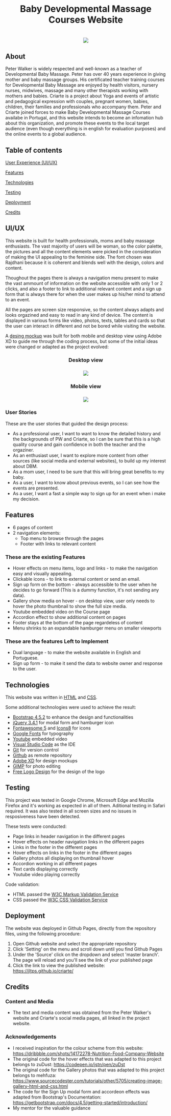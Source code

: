 <h1 align="center">Baby Developmental Massage Courses Website</h1>
<h1 align="center"><img src="./assets/images/readme/readme-cover.png" /></h1>

## About

Peter Walker is widely respected and well-known as a teacher of Developmental Baby Massage. Peter has over 40 years experience in giving mother and baby massage groups. His certificated teacher training courses for Developmental Baby Massage are enjoyed by health visitors, nursery nurses, midwives, massage and many other therapists working with mothers and babies.
Criarte is a project about Yoga and events of artistic and pedagogical expression with couples, pregnant women, babies, children, their families and professionals who accompany them.
Peter and Criarte joined forces to make Baby Developmental Massage Courses availabe in Portugal, and this website intends to become an infomation hub about this organization, and promote these events to the local target audience (even though everything is in english for evaluation purposes) and the online events to a global audience.



## Table of contents

[User Experience (UI/UX)](#UI/UX)

[Features](#features)

[Technologies](#Technologies)

[Testing](#testing)

[Deployment](#deployment)

[Credits](#credits)



## UI/UX

This website is built for health professionals, moms and baby massage enthusiasts. The vast majority of users will be woman, so the color palette, the pictures and all the content elements were picked in the consideration of making the UI appealing to the feminine side.
The font chosen was Rajdhani because it is coherent and blends well with the design, colors and content.

Thoughout the pages there is always a navigation menu present to make the vast ammount of information on the website accessible with only 1 or 2 clicks, and also a footer to link to additional relevant content and a sign up form that is always there for when the user makes up his/her mind to attend to an event.

All the pages are screen size responsive, so the content always adapts and looks orgazined and easy to read in any kind of device.
The content is displayed in various forms like video, photos, texts, tables and cards so that the user can interact in different and not be bored while visiting the website.

A [desing mockup](https://github.com/jltps/criarte/blob/master/design-files/criarte-website-UI-mockup.xd) was built for both mobile and desktop view using Adobe XD to guide me through the coding process, but some of the initial ideas were changed or adapted as the project evolved:

<h3 align="center">Desktop view</h3>
<h3 align="center"><img src="./assets/images/readme/desktop-mockup.png" /></h3>

<h3 align="center">Mobile view</h3>
<h3 align="center"><img src="./assets/images/readme/mobile-mockup.png" /></h3>


### User Stories

These are the user stories that guided the design process:

- As a professional user, I want to want to know the detailed history and the backgrounds of PW and Criarte, so I can be sure that this is a high quality course and gain confidence in both the teacher and the orgaziner.
- As an enthusiast user, I want to explore more content from other sources (like social media and external websites), to build up my interest about DBM.
- As a mom user, I need to be sure that this will bring great benefits to my baby.
- As a user, I want to know about previous events, so I can see how the events are presented.
- As a user, I want a fast a simple way to sign up for an event when i make my decision.




## Features

 - 6 pages of content
 - 2 navigation elements:
   - Top menu to browse through the pages
   - Footer with links to relevant content
  

### These are the existing Features

- Hover effects on menu items, logo and links - to make the navigation easy and visually appealing.
- Clickable icons - to link to external content or send an email.
- Sign up form on the bottom - always accessible to the user when he decides to go forward (This is a dummy function, it's not sending any data).
- Gallery show media on hover - on desktop view, user only needs to hover the photo thumbnail to show the full size media.
- Youtube embedded video on the Course page
- Accordion effect to show additional content on pages
- Footer stays at the bottom of the page regardeless of content
- Menu shrinks to an expandable hamburger menu on smaller viewports




### These are the features Left to Implement

- Dual language - to make the website available in English and Portuguese.
- Sign up form - to make it send the data to website owner and response to the user.




## Technologies

This website was written in [HTML](https://www.w3.org/TR/html52/) and [CSS](https://www.w3.org/Style/CSS/Overview.en.html).

Some additional technologies were used to achieve the result:
- [Bootstrap 4.5.2](https://getbootstrap.com/) to enhance the design and functionalities 
- [jQuery 3.4.1](https://jquery.com/) for modal form and hamburger icon 
- [Fontawesome 5](https://fontawesome.com/) and [Icons8](https://icons8.com/) for icons 
- [Google Fonts](https://fonts.google.com/) for typography 
- [Youtube](https://www.youtube.com) embedded video 
- [Visual Studio Code](https://code.visualstudio.com/) as the IDE
- [Git](https://git-scm.com/) for version control
- [Github](https://github.com/) as remote repository
- [Adobe XD](https://www.adobe.com/products/xd.html) for design mockups
- [GIMP](https://www.gimp.org/) for photo editing
- [Free Logo Design](https://www.freelogodesign.org/) for the design of the logo


## Testing

This project was tested in Google Chrome, Microsoft Edge and Mozilla Firefox and it's working as expected in all of them. Aditional testing in Safari required.
It was also tested in all screen sizes and no issues in resposiveness have been detected.

These tests were conducted:
- Page links in header navigation in the different pages
- Hover effects on header navigation links in the different pages
- Links in the footer in the different pages
- Hover effects on links in the footer in the different pages
- Gallery photos all displaying on thumbnail hover
- Accordion working in all different pages
- Text cards displaying correctly
- Youtube video playing correctly

Code validation:
- HTML passed the [W3C Markup Validation Service](https://validator.w3.org/#validate_by_uri)
- CSS passed the [W3C CSS Validation Service](https://jigsaw.w3.org/css-validator/)

## Deployment

The website was deployed in Github Pages, directly from the repository files, using the following procedure:
1. Open Github website and select the appropriate repository
2. Click 'Setting' on the menu and scroll down until you find Github Pages 
3. Under the 'Source' click on the dropdown and select 'master branch'. The page will reload and you'll see the link of your published page
4. Click the link to view the published website: https://jltps.github.io/criarte/ 


      
## Credits

### Content and Media

- The text and media content was obtained from the Peter Walker's website and Criarte's social media pages, all linked in the project website.


### Acknowledgements

- I received inspiration for the colour scheme from this website: https://dribbble.com/shots/14172278-Nutrition-Food-Company-Website
- The original code for the hover effects that was adapted to this project belongs to zuDust:  https://codepen.io/jstn/pen/zuDst
- The original code for the Gallery photos that was adapted to this project belongs to mehfuza: https://www.sourcecodester.com/tutorials/other/5705/creating-image-gallery-html-and-css.html
- The code for the Sign Up modal form and accordeon effects was adapted from Bootstrap's Documentation: https://getbootstrap.com/docs/4.5/getting-started/introduction/ 
- My mentor for the valuable guidance


